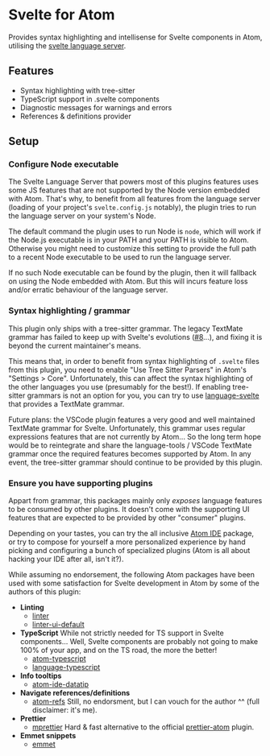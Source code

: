 # Svelte for Atom

Provides syntax highlighting and intellisense for Svelte components in Atom, utilising the [svelte language server](https://github.com/sveltejs/language-tools/tree/master/packages/language-server).

## Features

- Syntax highlighting with tree-sitter
- TypeScript support in .svelte components
- Diagnostic messages for warnings and errors
- References & definitions provider

## Setup

### Configure Node executable

The Svelte Language Server that powers most of this plugins features uses some JS features that are not supported by the Node version embedded with Atom. That's why, to benefit from all features from the language server (loading of your project's `svelte.config.js` notably), the plugin tries to run the language server on your system's Node.

The default command the plugin uses to run Node is `node`, which will work if the Node.js executable is in your PATH and your PATH is visible to Atom. Otherwise you might need to customize this setting to provide the full path to a recent Node executable to be used to run the language server.

If no such Node executable can be found by the plugin, then it will fallback on using the Node embedded with Atom. But this will incurs feature loss and/or erratic behaviour of the language server.

### Syntax highlighting / grammar

This plugin only ships with a tree-sitter grammar. The legacy TextMate grammar has failed to keep up with Svelte's evolutions ([#8](https://github.com/sveltejs/svelte-atom/issues/8)...), and fixing it is beyond the current maintainer's means.

This means that, in order to benefit from syntax highlighting of `.svelte` files from this plugin, you need to enable "Use Tree Sitter Parsers" in Atom's "Settings > Core". Unfortunately, this can affect the syntax highlighting of the other languages you use (presumably for the best!). If enabling tree-sitter grammars is not an option for you, you can try to use [language-svelte](https://atom.io/packages/language-svelte) that provides a TextMate grammar.

Future plans: the VSCode plugin features a very good and well maintained TextMate grammar for Svelte. Unfortunately, this grammar uses regular expressions features that are not currently by Atom... So the long term hope would be to reintegrate and share the language-tools / VSCode TextMate grammar once the required features becomes supported by Atom. In any event, the tree-sitter grammar should continue to be provided by this plugin.

### Ensure you have supporting plugins

Appart from grammar, this packages mainly only _exposes_ language features to be consumed by other plugins. It doesn't come with the supporting UI features that are expected to be provided by other "consumer" plugins.

Depending on your tastes, you can try the all inclusive [Atom IDE](https://ide.atom.io/) package, or try to compose for yourself a more personalized experience by hand picking and configuring a bunch of specialized plugins (Atom is all about hacking your IDE after all, isn't it?).

While assuming no endorsement, the following Atom packages have been used with some satisfaction for Svelte development in Atom by some of the authors of this plugin:

- **Linting**
  - [linter](https://atom.io/packages/linter)
  - [linter-ui-default](https://atom.io/packages/linter-ui-default)
- **TypeScript** While not strictly needed for TS support in Svelte components... Well, Svelte components are probably not going to make 100% of your app, and on the TS road, the more the better!
  - [atom-typescript](https://atom.io/packages/atom-typescript)
  - [language-typescript](https://atom.io/packages/language-typescript)
- **Info tooltips**
  - [atom-ide-datatip](https://atom.io/packages/atom-ide-datatip)
- **Navigate references/definitions**
  - [atom-refs](https://atom.io/packages/atom-refs) Still, no endorsment, but I can vouch for the author ^^ (full disclaimer: it's me).
- **Prettier**
  - [mprettier](https://atom.io/packages/mprettier) Hard & fast alternative to the official [prettier-atom](https://atom.io/packages/prettier-atom) plugin.
- **Emmet snippets**
  - [emmet](https://atom.io/packages/emmet)
